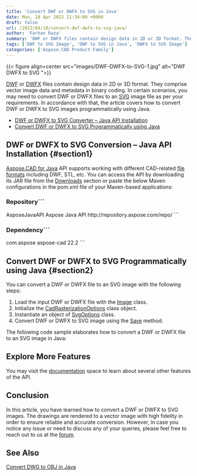 ```yaml
---
title: 'Convert DWF or DWFX to SVG in Java'
date: Mon, 18 Apr 2022 21:34:00 +0000
draft: false
url: /2022/04/18/convert-dwf-dwfx-to-svg-java/
author: 'Farhan Raza'
summary: 'DWF or DWFX files contain design data in 2D or 3D format. They comprise vector image data and metadata in binary coding. In certain scenarios, you may need to convert DWF or DWFX files to an SVG image file as per your requirements. In accordance with that, the article covers how to **convert DWF or DWFX to SVG images programmatically using Java.**'
tags: ['DWF to SVG Image', 'DWF to SVG in Java', 'DWFX to SVG Image']
categories: ['Aspose.CAD Product Family']
---
```




{{< figure align=center src="images/DWF-DWFX-to-SVG-1.jpg" alt="DWF DWFX to SVG ">}}


[DWF][1] or [DWFX][2] files contain design data in 2D or 3D format. They comprise vector image data and metadata in binary coding. In certain scenarios, you may need to convert DWF or DWFX files to an [SVG][3] image file as per your requirements. In accordance with that, the article covers how to convert DWF or DWFX to SVG images programmatically using Java.

*   [DWF or DWFX to SVG Converter – Java API Installation][4]
*   [Convert DWF or DWFX to SVG Programmatically using Java][5]

## DWF or DWFX to SVG Conversion – Java API Installation {#section1}

[Aspose.CAD for Java][6] API supports working with different CAD-related [file formats][7] including DWF, STL, etc. You can access the API by downloading its JAR file from the [Downloads][8] section or paste the below Maven configurations in the pom.xml file of your Maven-based applications:

### Repository```
<repositories>
    <repository>
        <id>AsposeJavaAPI</id>
        <name>Aspose Java API</name>
        <url>http://repository.aspose.com/repo/</url>
    </repository>
</repositories>
```

### Dependency```
 <dependencies>
    <dependency>
        <groupId>com.aspose</groupId>
        <artifactId>aspose-cad</artifactId>
        <version>22.2</version>        
   </dependency>
</dependencies>
```

## Convert DWF or DWFX to SVG Programmatically using Java {#section2}

You can convert a DWF or DWFX file to an SVG image with the following steps:

1.  Load the input DWF or DWFX file with the [Image][9] class.
2.  Initialize the [CadRasterizationOptions][10] class object.
3.  Instantiate an object of [SvgOptions][11] class.
4.  Convert DWF or DWFX to SVG image using the [Save][12] method.

The following code sample elaborates how to convert a DWF or DWFX file to an SVG image in Java:



## Explore More Features

You may visit the [documentation][13] space to learn about several other features of the API.

## Conclusion

In this article, you have learned how to convert a DWF or DWFX to SVG images. The drawings are rendered to a vector image with high fidelity in order to ensure reliable and accurate conversion. However, in case you notice any issue or need to discuss any of your queries, please feel free to reach out to us at the [forum][14].

## See Also

[Convert DWG to OBJ in Java][15]




[1]: https://docs.fileformat.com/cad/dwf/
[2]: https://docs.fileformat.com/cad/dwfx/
[3]: https://docs.fileformat.com/page-description-language/svg/
[4]: #section1
[5]: #section2
[6]: https://products.aspose.com/cad/java
[7]: https://docs.aspose.com/cad/java/supported-file-formats/
[8]: https://downloads.aspose.com/cad/java
[9]: https://apireference.aspose.com/cad/java/com.aspose.cad/Image
[10]: https://apireference.aspose.com/cad/java/com.aspose.cad.imageoptions/CadRasterizationOptions
[11]: https://apireference.aspose.com/cad/java/com.aspose.cad.imageoptions/SvgOptions
[12]: https://apireference.aspose.com/cad/java/com.aspose.cad/Image#save-java.lang.String-com.aspose.cad.ImageOptionsBase-
[13]: https://docs.aspose.com/cad/net/
[14]: https://forum.aspose.com/c/cad
[15]: https://blog.aspose.com/2022/03/31/convert-dwg-to-obj-java/




